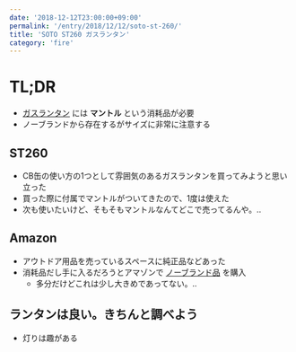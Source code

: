 ```yaml
---
date: '2018-12-12T23:00:00+09:00'
permalink: '/entry/2018/12/12/soto-st-260/'
title: 'SOTO ST260 ガスランタン'
category: 'fire'
---
```


# TL;DR

- [ガスランタン](https://www.amazon.co.jp/gp/product/B00279LZ0G/) には **マントル** という消耗品が必要
- ノーブランドから存在するがサイズに非常に注意する

## ST260

- CB缶の使い方の1つとして雰囲気のあるガスランタンを買ってみようと思い立った
- 買った際に付属でマントルがついてきたので、1度は使えた
- 次も使いたいけど、そもそもマントルなんてどこで売ってるんや。..

## Amazon

- アウトドア用品を売っているスペースに純正品などあった
- 消耗品だし手に入るだろうとアマゾンで [ノーブランド品](https://www.amazon.co.jp/gp/product/B01DG1VLSY/) を購入
  - 多分だけどこれは少し大きめであってない。..

## ランタンは良い。きちんと調べよう

- 灯りは趣がある
